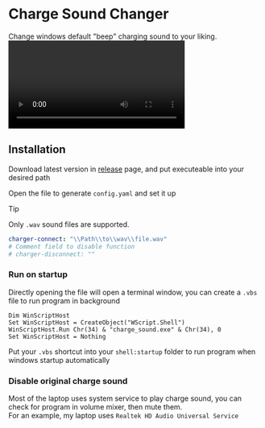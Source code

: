 # Charge Sound Changer
Change windows default "beep" charging sound to your liking.<br>
<video controls width="350" src="https://github.com/user-attachments/assets/b7d3d790-ffc2-4a3f-b6a5-9f783a441609"></video>

## Installation
Download latest version in [release](https://github.com/YFHD-osu/Charge-Sound-Changer/releases) page, and put executeable into your desired path <br>

Open the file to generate ``config.yaml`` and set it up <br>
> [!TIP]
> Only ``.wav`` sound files are supported.
```yaml
charger-connect: "\\Path\\to\\wav\\file.wav"
# Comment field to disable function
# charger-disconnect: ""
```

### Run on startup
Directly opening the file will open a terminal window, you can create a ``.vbs`` file to run program in background
```vbs
Dim WinScriptHost
Set WinScriptHost = CreateObject("WScript.Shell")
WinScriptHost.Run Chr(34) & "charge_sound.exe" & Chr(34), 0
Set WinScriptHost = Nothing
```

Put your ``.vbs`` shortcut into your ``shell:startup`` folder to run program when windows startup automatically

### Disable original charge sound
Most of the laptop uses system service to play charge sound, you can check for program in volume mixer, then mute them. <br>
For an example, my laptop uses ``Realtek HD Audio Universal Service``
